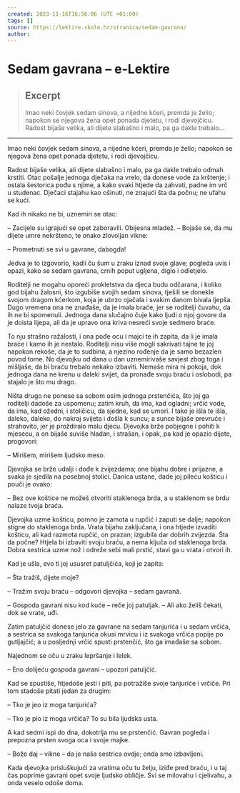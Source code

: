 ```yaml
---
created: 2023-11-16T16:56:06 (UTC +01:00)
tags: []
source: https://lektire.skole.hr/stranica/sedam-gavrana/
author: 
---
```


# Sedam gavrana – e-Lektire

> ## Excerpt
> Imao neki čovjek sedam sinova, a nijedne kćeri, premda je želio; napokon se njegova žena opet ponada djetetu, i rodi djevojčicu. Radost bijaše velika, ali dijete slabašno i malo, pa ga dakle trebalo…

---
Imao neki čovjek sedam sinova, a nijedne kćeri, premda je želio; napokon se njegova žena opet ponada djetetu, i rodi djevojčicu.

Radost bijaše velika, ali dijete slabašno i malo, pa ga dakle trebalo odmah krstiti. Otac pošalje jednoga dječaka na vrelo, da donese vode za krštenje; i ostala šestorica pođu s njime, a kako svaki htjede da zahvati, padne im vrč u studenac. Dječaci stajahu kao ošinuti, ne znajući šta da počnu; ne ufahu se kući.

Kad ih nikako ne bi, uznemiri se otac:

– Zacijelo su igrajući se opet zaboravili. Obijesna mladež. – Bojaše se, da mu dijete umre nekršteno, te onako zlovoljan vikne:

– Prometnuti se svi u gavrane, dabogda!

Jedva je to izgovorio, kadli ču šum u zraku iznad svoje glave; pogleda uvis i opazi, kako se sedam gavrana, crnih poput ugljena, diglo i odletjelo.

Roditelji ne mogahu oporeći prokletstva da djeca budu odčarana, i koliko god bijahu žalosni, što izgubiše svojih sedam sinova, tješili se donekle svojom dragom kćerkom, koja je ubrzo ojačala i svakim danom bivala ljepša. Dugo vremena ona ne znađaše, da je imala braće, jer se roditelji čuvahu, da ih ne bi spomenuli. Jednoga dana slučajno čuje kako ljudi o njoj govore da je doista lijepa, ali da je upravo ona kriva nesreći svoje sedmero braće.

To nju strašno ražalosti, i ona pođe ocu i majci te ih zapita, da li je imala braće i kamo ih je nestalo. Roditelji nisu više mogli sakrivati tajne te joj napokon rekoše, da je to sudbina, a njezino rođenje da je samo bezazlen povod tome. No djevojku od dana u dan uznemirivaše savjest zbog toga i mišljaše, da bi braću trebalo nekako izbaviti. Nemaše mira ni pokoja, dok jednoga dana ne krenu u daleki svijet, da pronađe svoju braću i oslobodi, pa stajalo je što mu drago.

Ništa drugo ne ponese sa sobom osim jednoga prstenčića, što joj ga roditelji dadoše za uspomenu; zatim kruh, da ima, kad ogladni; vrčić vode, da ima, kad ožedni, i stoličicu, da sjedne, kad se umori. I tako je išla te išla, daleko, daleko, do nakraj svijeta i došla k suncu; a sunce bijaše prevruće i strahovito, jer je proždiralo malu djecu. Djevojka brže pobjegne i pohiti k mjesecu, a on bijaše suviše hladan, i strašan, i opak, pa kad je opazio dijete, progovori:

– Mirišem, mirišem ljudsko meso.

Djevojka se brže udalji i dođe k zvijezdama; one bijahu dobre i prijazne, a svaka je sjedila na posebnoj stolici. Danica ustane, dade joj pileću košticu i pouči je ovako:

– Bez ove koštice ne možeš otvoriti staklenoga brda, a u staklenom se brdu nalaze tvoja braća.

Djevojka uzme košticu, pomno je zamota u rupčić i zaputi se dalje; napokon stigne do staklenoga brda. Vrata bijahu zaključana, i ona htjede izvaditi košticu, ali kad razmota rupčić, on prazan; izgubila dar dobrih zvijezda. Šta da počne? Htjela bi izbaviti svoju braću, a nema ključa od staklenoga brda. Dobra sestrica uzme nož i odreže sebi mali prstić, stavi ga u vrata i otvori ih.

Kad je ušla, evo ti joj ususret patuljčića, koji je zapita:

– Šta tražiš, dijete moje?

– Tražim svoju braću – odgovori djevojka – sedam gavranâ.

– Gospoda gavrani nisu kod kuće – reče joj patuljak. – Ali ako želiš čekati, dok se vrate, uđi.

Zatim patuljčić donese jelo za gavrane na sedam tanjurića i u sedam vrčića, a sestrica sa svakoga tanjurića okusi mrvicu i iz svakoga vrčića popije po gutljajčić; a u posljednji vrčić spusti prstenčić, što ga imađaše sa sobom.

Najednom se oču u zraku lepršanje i lelek.

– Eno dolijeću gospoda gavrani – upozori patuljčić.

Kad se spustiše, htjedoše jesti i piti, pa potražiše svoje tanjuriće i vrčiće. Pri tom stadoše pitati jedan za drugim:

– Tko je jeo iz moga tanjurića?

– Tko je pio iz moga vrčića? To su bila ljudska usta.

A kad sedmi ispi do dna, dokotrlja mu se prstenčić. Gavran pogleda i prepozna prsten svoga oca i svoje majke.

– Bože daj – vikne – da je naša sestrica ovdje; onda smo izbavljeni.

Kada djevojka prisluškujući za vratima oču tu želju, iziđe pred braću, i u taj čas poprime gavrani opet svoje ljudsko obličje. Svi se milovahu i cjelivahu, a onda veselo odoše doma.
